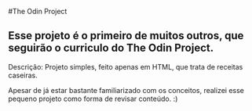#The Odin Project 
## Esse projeto é o primeiro de muitos outros, que seguirão o curriculo do The Odin Project.

Descrição: Projeto simples, feito apenas em HTML, que trata de receitas caseiras.

Apesar de já estar bastante familiarizado com os conceitos, realizei esse pequeno projeto como forma de revisar conteúdo. :)
